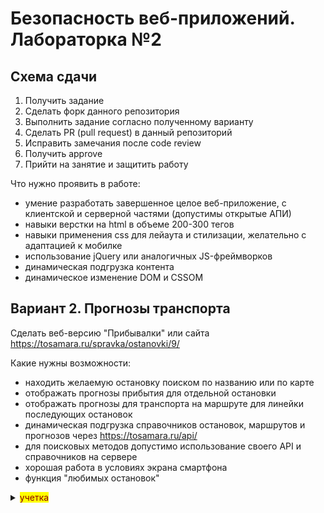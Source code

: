 # Безопасность веб-приложений. Лабораторка №2

## Схема сдачи

1. Получить задание
2. Сделать форк данного репозитория
3. Выполнить задание согласно полученному варианту
4. Сделать PR (pull request) в данный репозиторий 
6. Исправить замечания после code review
7. Получить approve 
8. Прийти на занятие и защитить работу

Что нужно проявить в работе:
- умение разработать завершенное целое веб-приложение, с клиентской и серверной частями (допустимы открытые АПИ)
- навыки верстки на html в объеме 200-300 тегов
- навыки применения css для лейаута и стилизации, желательно с адаптацией к мобилке
- использование jQuery или аналогичных JS-фреймворков
- динамическая подгрузка контента
- динамическое изменение DOM и CSSOM

## Вариант 2. Прогнозы транспорта

Сделать веб-версию "Прибывалки" или сайта https://tosamara.ru/spravka/ostanovki/9/

Какие нужны возможности:
- находить желаемую остановку поиском по названию или по карте
- отображать прогнозы прибытия для отдельной остановки
- отображать прогнозы для транспорта на маршруте для линейки последующих остановок
- динамическая подгрузка справочников остановок, маршрутов и прогнозов через https://tosamara.ru/api/ 
- для поисковых методов допустимо использование своего API и справочников на сервере
- хорошая работа в условиях экрана смартфона
- функция "любимых остановок"
<details>
<summary><mark><font color=darkred>учетка</font></mark></summary><p>clientId=test secret_key=just_f0r_tests</p>
</details>
